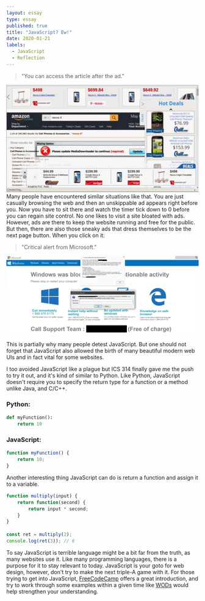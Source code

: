 ```yaml
---
layout: essay
type: essay
published: true
title: "JavaScript? Ew!"
date: 2020-01-21
labels:
  - JavaScript
  - Reflection
---
```


>"You can access the article after the ad."

<img class = "ui medium left floated image" src = "/images/ads.png">
Many people have encountered similar situations like that. You are just casually browsing the web and then an unskippable ad appears right before you. Now you have to sit there and watch the timer tick down to 0 before you can regain site control. No one likes to visit a site bloated with ads. However, ads are there to keep the website running and free for the public. But then, there are also those sneaky ads that dress themselves to be the next page button. When you click on it: 

>"Critical alert from Microsoft."
<img class = "ui big floated image" src = "/images/scam.png">

This is partially why many people detest JavaScript. But one should not forget that JavaScript also allowed the birth of many beautiful modern web UIs and in fact vital for some websites.

I too avoided JavaScript like a plague but ICS 314 finally gave me the push to try it out, and it's kind of similar to Python. Like Python, JavaScript doesn't require you to specify the return type for a function or a method unlike Java, and C/C++.

### Python:
```python
def myFunction():
	return 10
```
### JavaScript:
```js
function myFunction() {
	return 10;
}
```

Another interesting thing JavaScript can do is return a function and assign it to a variable.
```js
function multiply(input) {
	return function(second) {
		return input * second;
	}
}

const ret = multiply(2);
console.log(ret(3)); // 6
```

To say JavaScript is terrible language might be a bit far from the truth, as many websites use it. Like many programming languages, there is a purpose for it to stay relevant to today. JavaScript is your goto for web design, however, don't try to make the next triple-A game with it. For those trying to get into JavaScript, [FreeCodeCamp](https://www.freecodecamp.org/learn) offers a great introduction, and try to work through some examples within a given time like [WODs](https://www.freecodecamp.org/learn) would help strengthen your understanding.
